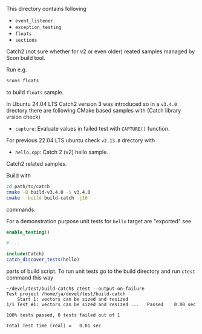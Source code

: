 This directory contains folloving

- `event_listener`
- `exception_testing`
- `floats`
- `sections`

Catch2 (not sure whether for v2 or even older) reated samples managed by Scon build tool.

Run e.g.

```bash
scons floats
```

to build `floats` sample.

In Ubuntu 24.04 LTS Catch2 version 3 was introduced so in a `v3.4.0` drectory there are following CMake based samples with (Catch library vrsion check)

- `capture`: Evaluate values in failed test with `CAPTURE()` function.


For previous 22.04 LTS ubuntu check `v2.13.8` drectory with

- `hello.cpp`: Catch 2 (v2) hello sample.

Catch2 related samples.

Build with

```bash
cd path/to/catch
cmake -B build-v3.4.0 -S v3.4.0
cmake --build build-catch -j16
```

commands.

For a demonstration purpose unit tests for `hello` target are "exported" see

```cmake
enable_testing()

# ...

include(Catch)
catch_discover_tests(hello)
```

parts of build script. To run unit tests go to the build directory and run `ctest` command this way

```console
~/devel/test/build-catch$ ctest --output-on-failure
Test project /home/ja/devel/test/build-catch
    Start 1: vectors can be sized and resized
1/1 Test #1: vectors can be sized and resized ...   Passed    0.00 sec

100% tests passed, 0 tests failed out of 1

Total Test time (real) =   0.01 sec
```
